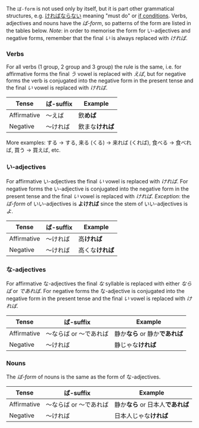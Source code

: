 The `ば-form` is not used only by itself, but it is part other grammatical structures, e.g. [ければならない](31) meaning "must do" or [if conditions](90). Verbs, adjectives and nouns have the *ば-form*, so patterns of the form are listed in the tables below.
*Note*: in order to memorise the form for い-adjectives and negative forms, remember that the final *い* is always replaced with *ければ*.

### Verbs
For all verbs (1 group, 2 group and 3 group) the rule is the same, i.e. for affirmative forms the final *う* vowel is replaced with *えば*, but for negative forms the verb is conjugated into the negative form in the present tense and the final *い* vowel is replaced with *ければ*.

|Tense|ば-suffix|Example|
|-|-|-|
|Affirmative|～えば|飲**めば**|
|Negative|～ければ|飲まな**ければ**|

More examples: する → する, 来る (くる) → 来れば (くれば), 食べる → 食べれば, 買う → 買えば, etc.
### い-adjectives
For affirmative い-adjectives the final *い* vowel is replaced with *ければ*. For negative forms the い-adjective is conjugated into the negative form in the present tense and the final *い* vowel is replaced with *ければ*.
*Exception*: the *ば-form* of いい-adjectives is **よければ** since the stem of いい-adjectives is *よ*.

|Tense|ば-suffix|Example|
|-|-|-|
|Affirmative|～ければ|高**ければ**|
|Negative|～ければ|高くな**ければ**|

### な-adjectives
For affirmative な-adjectives the final *な* syllable is replaced with either *ならば* or *であれば*. For negative forms the な-adjective is conjugated into the negative form in the present tense and the final *い* vowel is replaced with *ければ*.

|Tense|ば-suffix|Example|
|-|-|-|
|Affirmative|～ならば or ～であれば|静か**なら** or 静か**であれば**|
|Negative|～ければ|静じゃな**ければ**|

### Nouns
The *ば-form* of nouns is the same as the form of な-adjectives.

|Tense|ば-suffix|Example|
|-|-|-|
|Affirmative|～ならば or ～であれば|静か**なら** or 日本人**であれば**|
|Negative|～ければ|日本人じゃな**ければ**|